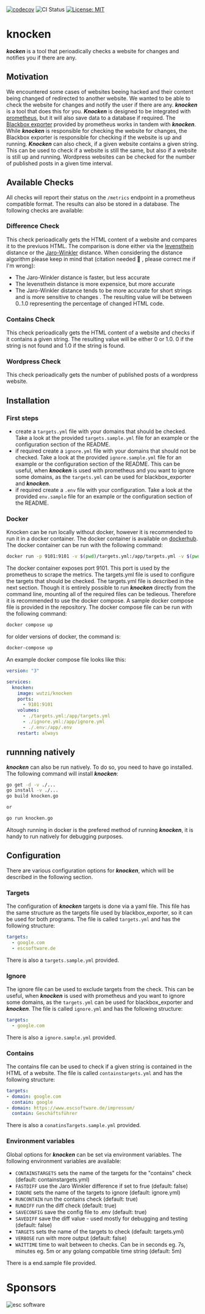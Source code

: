 [![codecov](https://codecov.io/gh/wutzi15/knocken/branch/main/graph/badge.svg?token=MYj8xbirav)](https://codecov.io/gh/wutzi15/knocken)
![CI Status](https://github.com/wutzi15/knocken/actions/workflows/main.yml/badge.svg)
[![License: MIT](https://img.shields.io/badge/License-MIT-yellow.svg)](https://opensource.org/licenses/MIT)


# knocken
***kocken*** is a tool that perioadically checks a website for changes and notifies you if there are any.

## Motivation
We encountered some cases of websites beeing hacked and their content being changed of redirected to another website. We wanted to be able to check the website for changes and notify the user if there are any. ***knocken*** is a tool that does this for you. ***Knocken*** is designed to be integrated with [prometheus](https://prometheus.io/), but it will also save data to a database if required. The [Blackbox exporter](https://github.com/prometheus/blackbox_exporter) provided by prometheus works in tandem with ***knocken***. While ***knocken*** is responsible for checking the website for changes, the Blackbox exporter is responsible for checking if the website is up and running. ***Knocken*** can also check, if a given website contains a given string. This can be used to check if a website is still the same, but also if a website is still up and running. Wordpress websites can be checked for the number of published posts in a given time interval.


## Available Checks
All checks will report their status on the ```/metrics``` endpoint in a prometheus compatible format. The results can also be stored in a database. The following checks are available:
### Difference Check
This check perioadically gets the HTML content of a website and compares it to the previuos HTML. The comparison is done either via the [levensthein](https://en.wikipedia.org/wiki/Levenshtein_distance) distance or the [Jaro-Winkler](https://en.wikipedia.org/wiki/Jaro%E2%80%93Winkler_distance) distance. When considering the distance algorithm please keep in mind that (citation needed :rofl: , please correct me if I'm wrong):
- The Jaro-Winkler distance is faster, but less accurate
- The levensthein distance is more expensice, but more accurate
- The Jaro-Winkler distance tends to be more accurate for short strings and is more sensitive to changes .
The resulting value will be between 0..1.0 representing the percentage of changed HTML code.
### Contains Check
This check perioadically gets the HTML content of a website and checks if it contains a given string. The resulting value will be either 0 or 1.0. 0 if the string is not found and 1.0 if the string is found.
### Wordpress Check
This check perioadically gets the number of published posts of a wordpress website.
## Installation
### First steps
- create a ```targets.yml``` file with your domains that should be checked. Take a look at the provided ```targets.sample.yml``` file for an example or the configuration section of the README.
- if required create a  ```ignore.yml``` file with your domains that should not be checked. Take a look at the provided ```ignore.sample.yml``` file for an example or the configuration section of the README. This can be useful, when ***knocken*** is used with prometheus and you want to ignore some domains, as the ```targets.yml``` can be used for blackbox_exporter and ***knocken***.
- if required create a ```.env``` file with your configuration. Take a look at the provided ```env.sample``` file for an example or the configuration section of the README.
### Docker
Knocken can be run locally without docker, however it is recommended to run it in a docker container. The docker container is available on [dockerhub](https://hub.docker.com/r/wutzi/knocken). The docker container can be run with the following command:
```bash
docker run -p 9101:9101 -v $(pwd)/targets.yml:/app/targets.yml -v $(pwd)/.env:/app/.env wutzi/knocken
```
The docker container exposes port 9101. This port is used by the prometheus to scrape the metrics. The targets.yml file is used to configure the targets that should be checked. The targets.yml file is described in the next section.
Though it is entirely possible to run ***knocken*** directly from the command line, mounting all of the required files can be tedieous. Therefore it is recommended to use the docker compose. A sample docker compose file is provided in the repository. The docker compose file can be run with the following command:
```bash
docker compose up
```
for older versions of docker, the command is:
```bash
docker-compose up
```
An example docker compose file looks like this:
```yaml
version: "3"

services:
  knocken:
    image: wutzi/knocken
    ports:
      - 9101:9101
    volumes:
      - ./targets.yml:/app/targets.yml
      - ./ignore.yml:/app/ignore.yml
      - ./.env:/app/.env
    restart: always
```

## runnning natively
***knocken*** can also be run natively. To do so, you need to have go installed. The following command will install ***knocken***:
```bash
go get -d -v ./...
go install -v ./...
go build knocken.go

or

go run knocken.go
```
Altough running in docker is the prefered method of running ***knocken***, it is handy to run natively for debugging purposes.
## Configuration
There are various configuration options for ***knocken***, which will be described in the following section.
### Targets
The configuration of ***knocken*** targets is done via a yaml file. This file has the same structure as the targets file used by blackbox_exporter, so it can be used for both programs. The file is called `targets.yml` and has the following structure:
```yaml
targets:
  - google.com
  - escsoftware.de
```
There is also a ```targets.sample.yml``` provided.
### Ignore
The ignore file can be used to exclude targets from the check. This can be useful, when ***knocken*** is used with prometheus and you want to ignore some domains, as the ```targets.yml``` can be used for blackbox_exporter and ***knocken***. The file is called `ignore.yml` and has the following structure:
```yaml
targets:
  - google.com
```
There is also a ```ignore.sample.yml``` provided.

### Contains
The contains file can be used to check if a given string is contained in the HTML of a website. The file is called `containstargets.yml` and has the following structure:
```yaml
targets:
- domain: google.com
  contain: google
- domain: https://www.escsoftware.de/impressum/
  contain: Geschäftsführer
```
There is also a ```conatinsTargets.sample.yml``` provided.
### Environment variables
Global options for ***knocken*** can be set via environment variables. The following environment variables are available:
- `CONTAINSTARGETS` sets the name of the targets for the "contains" check (default: containstargets.yml)
- `FASTDIFF` use the Jaro Winkler difference if set to frue (default: false)
- `IGNORE` sets the name of the targets to ignore (default: ignore.yml)
- `RUNCONTAIN` run the contains check (default: true)
- `RUNDIFF` run the diff check (default: true)
- `SAVECONFIG` save the config file to .env (default: true)
- `SAVEDIFF` save the diff value - used mostly for debugging and testing (default: false)
- `TARGETS` sets the name of the targets to check (default: targets.yml)
- `VERBOSE` run with more output (default: false)
- `WAITTIME` time to wait between to checks. Can be in seconds eg. 7s, minutes eg. 5m or any golang compatible time string (default: 5m)

There is a end.sample file provided.

# Sponsors
![esc software](https://www.escsoftware.de/wp-content/uploads/software-entwicklung-hamburg.svg)